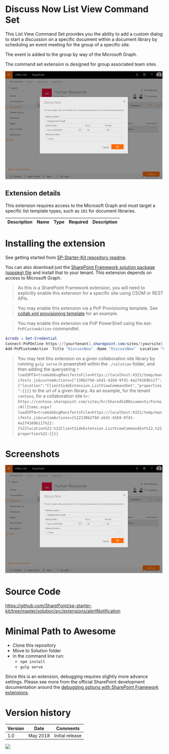# Discuss Now List View Command Set

This List View Command Set provides you the ability to add a custom dialog to start a discussion on a specific document within a document library by scheduling an event meeting for the group of a specific site.

The event is added to the group by way of the Microsoft Graph.

The command set extension is designed for group associated team sites.

![Discuss Now](../../assets/images/components/ext-collab-discussnow.png)


## Extension details

This extension requires access to the Microsoft Graph and must target a specific list template types, such as `101` for document libraries.

| Description | Name | Type | Required | Description |
| ---- | ---- | ---- | ---- | ---- |


# Installing the extension

See getting started from [SP-Starter-Kit repository readme](https://github.com/SharePoint/sp-starter-kit).

You can also download just the [SharePoint Framework solution package (spppkg) file](https://github.com/SharePoint/sp-starter-kit/blob/master/package/sharepoint-starter-kit.sppkg) and install that to your tenant. This extension depends on access to Microsoft Graph.

> As this is a SharePoint Framework extension, you will need to explicitly enable this extension for a specific site using CSOM or REST APIs. 

> You may enable this extension via a PnP Provisioning template. See [collab.xml provisioning template](../blob/master/provisioning/collab.xml) for an example.

> You may enable this extension via PnP PowerShell using the `Add-PnPCustomAction` commandlet.

```powershell
$creds = Get-Credential
Connect-PnPOnline https://[yourtenant].sharepoint.com/sites/[yoursite] -Credentials $creds
Add-PnPCustomAction -Title "DiscussNow" -Name "DiscussNow" -Location "ClientSideExtension.ListViewCommandSet" -ClientSideComponentId 130b279d-a5d1-41b9-9fd1-4a274169b117 -RegistrationType List -RegistrationId 101
```

> You may test this extension on a given collaboration site library by running `gulp serve` in powershell within the `./solution` folder, and then adding the querystring `?loadSPFX=true&debugManifestsFile=https://localhost:4321/temp/manifests.js&customActions={"130b279d-a5d1-41b9-9fd1-4a274169b117":{"location":"ClientSideExtension.ListViewCommandSet","properties":{}}}` to the url of a given library. As an example, for the tenant `contoso`, for a collaboration site `hr`: `https://contoso.sharepoint.com/sites/hr/Shared%20Documents/Forms/AllItems.aspx?loadSPFX=true&debugManifestsFile=https://localhost:4321/temp/manifests.js&customActions={%22130b279d-a5d1-41b9-9fd1-4a274169b117%22:{%22location%22:%22ClientSideExtension.ListViewCommandSet%22,%22properties%22:{}}}`


# Screenshots

![Discuss Now](../../assets/images/components/ext-collab-discussnow.png)

# Source Code

https://github.com/SharePoint/sp-starter-kit/tree/master/solution/src/extensions/alertNotification

# Minimal Path to Awesome

- Clone this repository
- Move to Solution folder
- in the command line run:
  - `npm install`
  - `gulp serve`

Since this is an extension, debugging requires slightly more advance settings. Please see more from the official SharePoint development documentation around the [debugging options with SharePoint Framework extensions](https://docs.microsoft.com/en-us/sharepoint/dev/spfx/debug-modern-pages).

# Version history

Version|Date|Comments
-------|----|--------
1.0|May 2018|Initial release


![](https://telemetry.sharepointpnp.com/sp-starter-kit/documentation/components/ext-collab-discussnow)